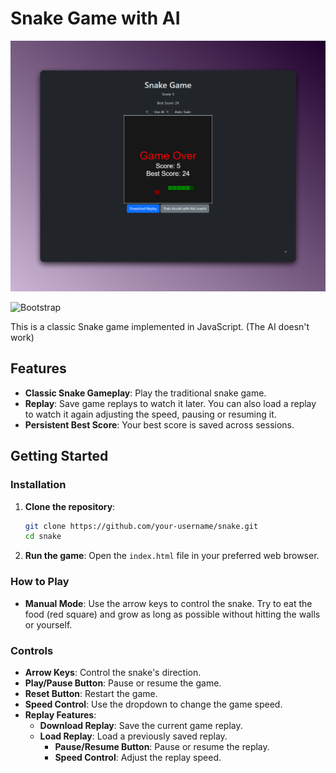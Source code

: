 # Snake Game with AI

![Screenshot of the Snake Game](brave_yweNY6EDky.png)

![Bootstrap](https://img.shields.io/badge/Bootstrap-5.3.3-7952B3?style=for-the-badge&logo=bootstrap)

This is a classic Snake game implemented in JavaScript.
(The AI doesn't work)

## Features

- **Classic Snake Gameplay**: Play the traditional snake game.
- **Replay**: Save game replays to watch it later. You can also load a replay to watch it again adjusting the speed, pausing or resuming it.
- **Persistent Best Score**: Your best score is saved across sessions.

## Getting Started


### Installation

1. **Clone the repository**:
    ```bash
    git clone https://github.com/your-username/snake.git
    cd snake
    ```

2. **Run the game**:
   Open the `index.html` file in your preferred web browser.

### How to Play

- **Manual Mode**: Use the arrow keys to control the snake. Try to eat the food (red square) and grow as long as possible without hitting the walls or yourself.

### Controls

- **Arrow Keys**: Control the snake's direction.
- **Play/Pause Button**: Pause or resume the game.
- **Reset Button**: Restart the game.
- **Speed Control**: Use the dropdown to change the game speed.
- **Replay Features**:
  - **Download Replay**: Save the current game replay.
  - **Load Replay**: Load a previously saved replay.
    - **Pause/Resume Button**: Pause or resume the replay.
    - **Speed Control**: Adjust the replay speed.

